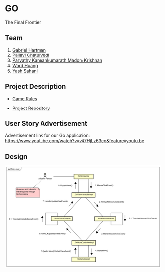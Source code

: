 # GO

The Final Frontier


## Team

1. [Gabriel Hartman]()
2. [Pallavi Chaturvedi](https://github.com/pallavichaturvedi)
3. [Parvathy Kannankumarath Madom Krishnan](https://github.com/parvathysjsu)
4. [Ward Huang](https://github.com/Huang-W)
5. [Yash Sahani](https://github.com/ysahani)


## Project Description

* [Game Rules](https://senseis.xmp.net/?BasicRulesOfGo) 

* [Project Repository](https://github.com/nguyensjsu/fa19-202-underwater-softball) 

## User Story Advertisement

Advertisement link for our Go application: <br> 
https://www.youtube.com/watch?v=v47HjLz63co&feature=youtu.be


## Design

![Top Level Diagram](/design/TopLeveldiagram.png)